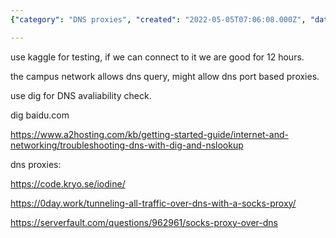 ```yaml
---
{"category": "DNS proxies", "created": "2022-05-05T07:06:08.000Z", "date": "2022-05-05 07:06:08", "description": "This article discusses the use of DNS proxies to bypass campus network restrictions. It introduces tools such as Kaggle and dig for testing connectivity and provides examples of potential DNS proxy solutions. Additionally, it offers troubleshooting resources to help users resolve any issues they may encounter.", "modified": "2022-08-18T14:43:16.642Z", "tags": ["network", "network avalibility", "online", "白嫖"], "title": "Dns Proxy For Campus Network"}

---
```


use kaggle for testing, if we can connect to it we are good for 12 hours.

the campus network allows dns query, might allow dns port based proxies.

use dig for DNS avaliability check.

dig baidu.com

https://www.a2hosting.com/kb/getting-started-guide/internet-and-networking/troubleshooting-dns-with-dig-and-nslookup

dns proxies:

https://code.kryo.se/iodine/

https://0day.work/tunneling-all-traffic-over-dns-with-a-socks-proxy/

https://serverfault.com/questions/962961/socks-proxy-over-dns
